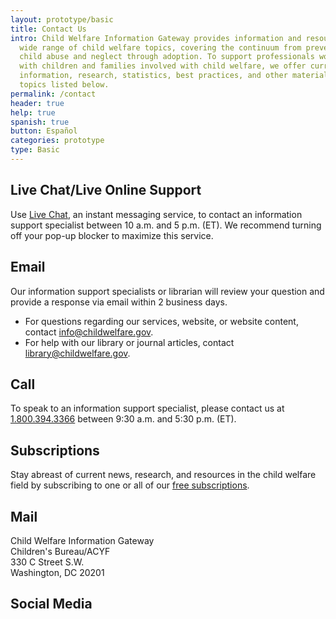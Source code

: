 ```yaml
---
layout: prototype/basic
title: Contact Us
intro: Child Welfare Information Gateway provides information and resources on a
  wide range of child welfare topics, covering the continuum from preventing
  child abuse and neglect through adoption. To support professionals working
  with children and families involved with child welfare, we offer current
  information, research, statistics, best practices, and other materials on the
  topics listed below.
permalink: /contact
header: true
help: true
spanish: true
button: Español
categories: prototype
type: Basic 
---
```

## Live Chat/Live Online Support
Use [Live Chat](), an instant messaging service, to contact an information support specialist between 10 a.m. and 5 p.m. (ET). We recommend turning off your pop-up blocker to maximize this service.

## Email
Our information support specialists or librarian will review your question and provide a response via email within 2 business days.
- For questions regarding our services, website, or website content, contact [info@childwelfare.gov]().
- For help with our library or journal articles, contact [library@childwelfare.gov]().

## Call
To speak to an information support specialist, please contact us at [1.800.394.3366]() between 9:30 a.m. and 5:30 p.m. (ET).

## Subscriptions
Stay abreast of current news, research, and resources in the child welfare field by subscribing to one or all of our [free subscriptions]().

## Mail
Child Welfare Information Gateway  
Children's Bureau/ACYF   
330 C Street S.W.  
Washington, DC 20201

## Social Media
<svg class="usa-icon" aria-hidden="true" focusable="false" role="img">
  <use xlink:href="/assets/img/sprite.svg#facebook"></use>
</svg>
<svg class="usa-icon" aria-hidden="true" focusable="false" role="img">
  <use xlink:href="/assets/img/sprite.svg#twitter"></use>
</svg>
<svg class="usa-icon" aria-hidden="true" focusable="false" role="img">
  <use xlink:href="/assets/img/sprite.svg#youtube"></use>
</svg>

